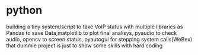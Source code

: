 # python
building a tiny system/script to take VoIP status with multiple libraries as Pandas to save Data,matplotlib to plot final analisys, pyaudio to check audio, opencv to screen status, pyautogui for stepping system calls(WeBex) that dummie project is just to show some skills with hard coding 
